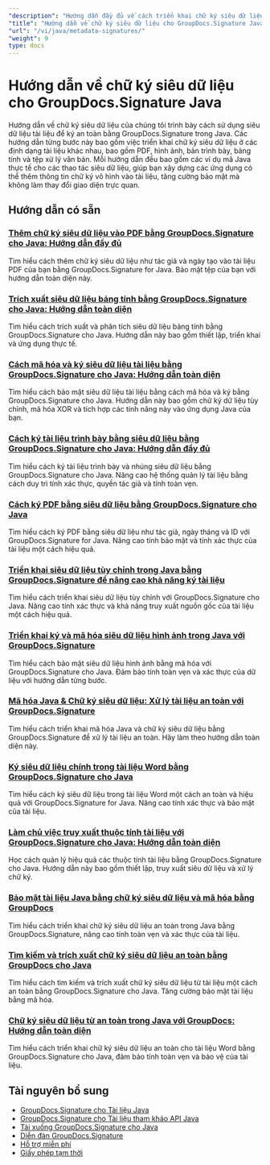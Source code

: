 ```yaml
---
"description": "Hướng dẫn đầy đủ về cách triển khai chữ ký siêu dữ liệu ẩn trong nhiều định dạng tài liệu khác nhau bằng GroupDocs.Signature cho Java."
"title": "Hướng dẫn về chữ ký siêu dữ liệu cho GroupDocs.Signature Java"
"url": "/vi/java/metadata-signatures/"
"weight": 9
type: docs
---
```

# Hướng dẫn về chữ ký siêu dữ liệu cho GroupDocs.Signature Java

Hướng dẫn về chữ ký siêu dữ liệu của chúng tôi trình bày cách sử dụng siêu dữ liệu tài liệu để ký an toàn bằng GroupDocs.Signature trong Java. Các hướng dẫn từng bước này bao gồm việc triển khai chữ ký siêu dữ liệu ở các định dạng tài liệu khác nhau, bao gồm PDF, hình ảnh, bản trình bày, bảng tính và tệp xử lý văn bản. Mỗi hướng dẫn đều bao gồm các ví dụ mã Java thực tế cho các thao tác siêu dữ liệu, giúp bạn xây dựng các ứng dụng có thể thêm thông tin chữ ký vô hình vào tài liệu, tăng cường bảo mật mà không làm thay đổi giao diện trực quan.

## Hướng dẫn có sẵn

### [Thêm chữ ký siêu dữ liệu vào PDF bằng GroupDocs.Signature cho Java: Hướng dẫn đầy đủ](./groupdocs-signature-java-add-metadata-to-pdfs/)
Tìm hiểu cách thêm chữ ký siêu dữ liệu như tác giả và ngày tạo vào tài liệu PDF của bạn bằng GroupDocs.Signature for Java. Bảo mật tệp của bạn với hướng dẫn toàn diện này.

### [Trích xuất siêu dữ liệu bảng tính bằng GroupDocs.Signature cho Java: Hướng dẫn toàn diện](./extract-spreadsheet-metadata-groupdocs-signature-java/)
Tìm hiểu cách trích xuất và phân tích siêu dữ liệu bảng tính bằng GroupDocs.Signature cho Java. Hướng dẫn này bao gồm thiết lập, triển khai và ứng dụng thực tế.

### [Cách mã hóa và ký siêu dữ liệu tài liệu bằng GroupDocs.Signature cho Java: Hướng dẫn toàn diện](./encrypt-sign-metadata-groupdocs-java/)
Tìm hiểu cách bảo mật siêu dữ liệu tài liệu bằng cách mã hóa và ký bằng GroupDocs.Signature cho Java. Hướng dẫn này bao gồm chữ ký dữ liệu tùy chỉnh, mã hóa XOR và tích hợp các tính năng này vào ứng dụng Java của bạn.

### [Cách ký tài liệu trình bày bằng siêu dữ liệu bằng GroupDocs.Signature cho Java: Hướng dẫn đầy đủ](./groupdocs-signature-java-sign-presentation-metadata/)
Tìm hiểu cách ký tài liệu trình bày và nhúng siêu dữ liệu bằng GroupDocs.Signature cho Java. Nâng cao hệ thống quản lý tài liệu bằng cách duy trì tính xác thực, quyền tác giả và tính toàn vẹn.

### [Cách ký PDF bằng siêu dữ liệu bằng GroupDocs.Signature cho Java](./sign-pdf-metadata-groupdocs-signature-java/)
Tìm hiểu cách ký PDF bằng siêu dữ liệu như tác giả, ngày tháng và ID với GroupDocs.Signature for Java. Nâng cao tính bảo mật và tính xác thực của tài liệu một cách hiệu quả.

### [Triển khai siêu dữ liệu tùy chỉnh trong Java bằng GroupDocs.Signature để nâng cao khả năng ký tài liệu](./implement-custom-metadata-java-groupdocs-signature/)
Tìm hiểu cách triển khai siêu dữ liệu tùy chỉnh với GroupDocs.Signature cho Java. Nâng cao tính xác thực và khả năng truy xuất nguồn gốc của tài liệu một cách hiệu quả.

### [Triển khai ký và mã hóa siêu dữ liệu hình ảnh trong Java với GroupDocs.Signature](./groupdocs-signature-java-image-metadata-encryption/)
Tìm hiểu cách bảo mật siêu dữ liệu hình ảnh bằng mã hóa với GroupDocs.Signature cho Java. Đảm bảo tính toàn vẹn và xác thực của dữ liệu với hướng dẫn từng bước.

### [Mã hóa Java & Chữ ký siêu dữ liệu: Xử lý tài liệu an toàn với GroupDocs.Signature](./java-encryption-metadata-signature-groupdocs-signature/)
Tìm hiểu cách triển khai mã hóa Java và chữ ký siêu dữ liệu bằng GroupDocs.Signature để xử lý tài liệu an toàn. Hãy làm theo hướng dẫn toàn diện này.

### [Ký siêu dữ liệu chính trong tài liệu Word bằng GroupDocs.Signature cho Java](./master-metadata-signing-word-docs-groupdocs-signature-java/)
Tìm hiểu cách ký siêu dữ liệu trong tài liệu Word một cách an toàn và hiệu quả với GroupDocs.Signature for Java. Nâng cao tính xác thực và bảo mật của tài liệu.

### [Làm chủ việc truy xuất thuộc tính tài liệu với GroupDocs.Signature cho Java: Hướng dẫn toàn diện](./groupdocs-signature-java-document-properties-tutorial/)
Học cách quản lý hiệu quả các thuộc tính tài liệu bằng GroupDocs.Signature cho Java. Hướng dẫn này bao gồm thiết lập, truy xuất siêu dữ liệu và xử lý chữ ký.

### [Bảo mật tài liệu Java bằng chữ ký siêu dữ liệu và mã hóa bằng GroupDocs](./java-metadata-signature-encryption-groupdocs/)
Tìm hiểu cách triển khai chữ ký siêu dữ liệu an toàn trong Java bằng GroupDocs.Signature, nâng cao tính toàn vẹn và xác thực của tài liệu.

### [Tìm kiếm và trích xuất chữ ký siêu dữ liệu an toàn bằng GroupDocs cho Java](./groupdocs-signature-secure-metadata-search-java/)
Tìm hiểu cách tìm kiếm và trích xuất chữ ký siêu dữ liệu từ tài liệu một cách an toàn bằng GroupDocs.Signature cho Java. Tăng cường bảo mật tài liệu bằng mã hóa.

### [Chữ ký siêu dữ liệu từ an toàn trong Java với GroupDocs: Hướng dẫn toàn diện](./secure-word-metadata-signatures-java-groupdocs/)
Tìm hiểu cách triển khai chữ ký siêu dữ liệu an toàn cho tài liệu Word bằng GroupDocs.Signature cho Java, đảm bảo tính toàn vẹn và bảo vệ của tài liệu.

## Tài nguyên bổ sung

- [GroupDocs.Signature cho Tài liệu Java](https://docs.groupdocs.com/signature/java/)
- [GroupDocs.Signature cho Tài liệu tham khảo API Java](https://reference.groupdocs.com/signature/java/)
- [Tải xuống GroupDocs.Signature cho Java](https://releases.groupdocs.com/signature/java/)
- [Diễn đàn GroupDocs.Signature](https://forum.groupdocs.com/c/signature)
- [Hỗ trợ miễn phí](https://forum.groupdocs.com/)
- [Giấy phép tạm thời](https://purchase.groupdocs.com/temporary-license/)